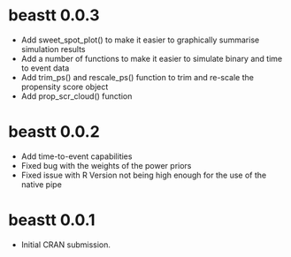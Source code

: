 # beastt 0.0.3 
* Add sweet_spot_plot() to make it easier to graphically summarise simulation results
* Add a number of functions to make it easier to simulate binary and time to event data
* Add trim_ps() and rescale_ps() function to trim and re-scale the propensity score object 
* Add prop_scr_cloud() function 

# beastt 0.0.2

* Add time-to-event capabilities 
* Fixed bug with the weights of the power priors 
* Fixed issue with R Version not being high enough for the use of the native pipe

# beastt 0.0.1

* Initial CRAN submission.
